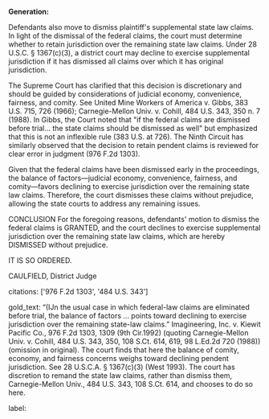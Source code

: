 **Generation:**

Defendants also move to dismiss plaintiff's supplemental state law claims. In light of the dismissal of the federal claims, the court must determine whether to retain jurisdiction over the remaining state law claims. Under 28 U.S.C. § 1367(c)(3), a district court may decline to exercise supplemental jurisdiction if it has dismissed all claims over which it has original jurisdiction.

The Supreme Court has clarified that this decision is discretionary and should be guided by considerations of judicial economy, convenience, fairness, and comity. See United Mine Workers of America v. Gibbs, 383 U.S. 715, 726 (1966); Carnegie-Mellon Univ. v. Cohill, 484 U.S. 343, 350 n. 7 (1988). In Gibbs, the Court noted that "if the federal claims are dismissed before trial... the state claims should be dismissed as well" but emphasized that this is not an inflexible rule (383 U.S. at 726). The Ninth Circuit has similarly observed that the decision to retain pendent claims is reviewed for clear error in judgment (976 F.2d 1303).

Given that the federal claims have been dismissed early in the proceedings, the balance of factors—judicial economy, convenience, fairness, and comity—favors declining to exercise jurisdiction over the remaining state law claims. Therefore, the court dismisses these claims without prejudice, allowing the state courts to address any remaining issues.

CONCLUSION
For the foregoing reasons, defendants' motion to dismiss the federal claims is GRANTED, and the court declines to exercise supplemental jurisdiction over the remaining state law claims, which are hereby DISMISSED without prejudice.

IT IS SO ORDERED.

CAULFIELD, District Judge

citations: ['976 F.2d 1303', '484 U.S. 343']

gold_text: “(IJn the usual case in which federal-law claims are eliminated before trial, the balance of factors ... points toward declining to exercise jurisdiction over the remaining state-law claims.” Imagineering, Inc. v. Kiewit Pacific Co., 976 F.2d 1303, 1309 (9th Cir.1992) (quoting Carnegie-Mellon Univ. v. Cohill, 484 U.S. 343, 350, 108 S.Ct. 614, 619, 98 L.Ed.2d 720 (1988)) (omission in original). The court finds that here the balance of comity, economy, and fairness concerns weighs toward declining pendent jurisdiction. See 28 U.S.C.A. § 1367(c)(3) (West 1993). The court has discretion to remand the state law claims, rather than dismiss them, Carnegie-Mellon Univ., 484 U.S. 343, 108 S.Ct. 614, and chooses to do so here.

label: 